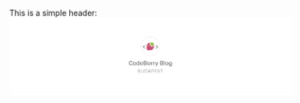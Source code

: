 This is a simple header:
![screenshot](https://raw.githubusercontent.com/arminsarkozi/common-components/main/headers/simple-header/screenshot.png)